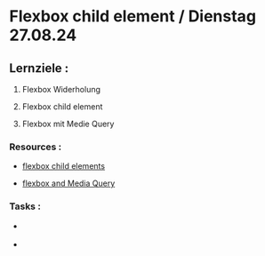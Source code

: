 # Flexbox child element / Dienstag 27.08.24

## Lernziele :

1. Flexbox Widerholung

2. Flexbox child element

3. Flexbox mit Medie Query

### Resources :

- [flexbox child elements](https://www.w3schools.com/css/css3_flexbox_items.asp)

- [flexbox and Media Query](https://www.w3schools.com/css/css3_flexbox_responsive.asp)

### Tasks :

- []()

- []()
